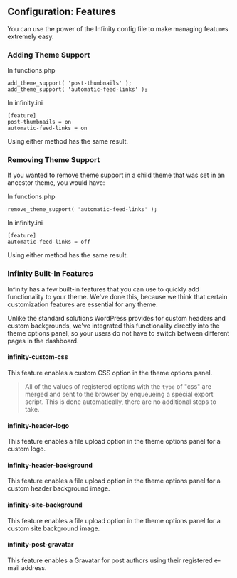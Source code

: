 ## Configuration: Features

You can use the power of the Infinity config file to make managing features extremely easy.

### Adding Theme Support

In functions.php

	add_theme_support( 'post-thumbnails' );
	add_theme_support( 'automatic-feed-links' );

In infinity.ini

	[feature]
	post-thumbnails = on
	automatic-feed-links = on

Using either method has the same result.

### Removing Theme Support

If you wanted to remove theme support in a child theme that was set in an ancestor theme,
you would have:

In functions.php

	remove_theme_support( 'automatic-feed-links' );

In infinity.ini

	[feature]
	automatic-feed-links = off

Using either method has the same result.

### Infinity Built-In Features

Infinity has a few built-in features that you can use to quickly add functionality
to your theme. We've done this, because we think that certain customization features are
essential for any theme.

Unlike the standard solutions WordPress provides for custom headers and custom backgrounds,
we've integrated this functionality directly into the theme options panel, so your users do
not have to switch between different pages in the dashboard.

#### infinity-custom-css

This feature enables a custom CSS option in the theme options panel.

> All of the values of registered options with the `type` of "css" are merged
and sent to the browser by enqueueing a special export script. This is done automatically,
there are no additional steps to take.

#### infinity-header-logo

This feature enables a file upload option in the theme options panel for a custom logo.

#### infinity-header-background

This feature enables a file upload option in the theme options
panel for a custom header background image.

#### infinity-site-background

This feature enables a file upload option in the theme options
panel for a custom site background image.

#### infinity-post-gravatar

This feature enables a Gravatar for post authors using their registered e-mail address.
